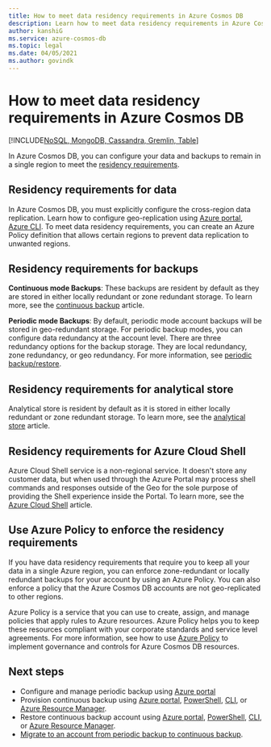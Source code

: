 ```yaml
---
title: How to meet data residency requirements in Azure Cosmos DB
description: Learn how to meet data residency requirements in Azure Cosmos DB for your data and backups to remain in a single region.
author: kanshiG
ms.service: azure-cosmos-db
ms.topic: legal
ms.date: 04/05/2021
ms.author: govindk
---
```


# How to meet data residency requirements in Azure Cosmos DB
[!INCLUDE[NoSQL, MongoDB, Cassandra, Gremlin, Table](includes/appliesto-nosql-mongodb-cassandra-gremlin-table.md)]

In Azure Cosmos DB, you can configure your data and backups to remain in a single region to meet the [residency requirements](https://azure.microsoft.com/global-infrastructure/data-residency/).

## Residency requirements for data

In Azure Cosmos DB, you must explicitly configure the cross-region data replication. Learn how to configure geo-replication using [Azure portal](how-to-manage-database-account.yml#add-remove-regions-from-your-database-account), [Azure CLI](scripts/cli/common/regions.md). To meet data residency requirements, you can create an Azure Policy definition that allows certain regions to prevent data replication to unwanted regions.

## Residency requirements for backups

**Continuous mode Backups**: These backups are resident by default as they are stored in either locally redundant or zone redundant storage. To learn more, see the [continuous backup](provision-account-continuous-backup.md) article.

**Periodic mode Backups**: By default, periodic mode account backups will be stored in geo-redundant storage. For periodic backup modes, you can configure data redundancy at the account level. There are three redundancy options for the backup storage. They are local redundancy, zone redundancy, or geo redundancy. For more information, see [periodic backup/restore](periodic-backup-restore-introduction.md).

## Residency requirements for analytical store

Analytical store is resident by default as it is stored in either locally redundant or zone redundant storage. To learn more, see the [analytical store](analytical-store-introduction.md) article.

## Residency requirements for Azure Cloud Shell

Azure Cloud Shell service is a non-regional service. It doesn't store any customer data, but when used through the Azure Portal may process shell commands and responses outside of the Geo for the sole purpose of providing the Shell experience inside the Portal. To learn more, see the [Azure Cloud Shell](https://aka.ms/cloudshell) article.

## Use Azure Policy to enforce the residency requirements

If you have data residency requirements that require you to keep all your data in a single Azure region, you can enforce zone-redundant or locally redundant backups for your account by using an Azure Policy.  You can also enforce a policy that the Azure Cosmos DB accounts are not geo-replicated to other regions.

Azure Policy is a service that you can use to create, assign, and manage policies that apply rules to Azure resources. Azure Policy helps you to keep these resources compliant with your corporate standards and service level agreements. For more information, see how to use [Azure Policy](policy.md) to implement governance and controls for Azure Cosmos DB resources.

## Next steps

* Configure and manage periodic backup using [Azure portal](periodic-backup-restore-introduction.md)
* Provision continuous backup using [Azure portal](provision-account-continuous-backup.md#provision-portal), [PowerShell](provision-account-continuous-backup.md#provision-powershell), [CLI](provision-account-continuous-backup.md#provision-cli), or [Azure Resource Manager](provision-account-continuous-backup.md#provision-arm-template).
* Restore continuous backup account using [Azure portal](restore-account-continuous-backup.md#restore-account-portal), [PowerShell](restore-account-continuous-backup.md#restore-account-powershell), [CLI](restore-account-continuous-backup.md#restore-account-cli), or [Azure Resource Manager](restore-account-continuous-backup.md#restore-arm-template).
* [Migrate to an account from periodic backup to continuous backup](migrate-continuous-backup.md).
